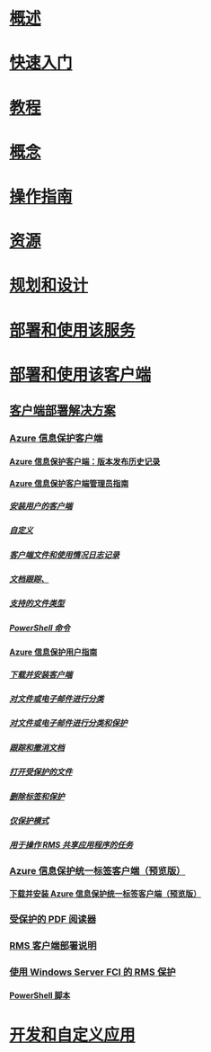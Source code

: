 # [概述](/azure/information-protection/what-is-information-protection)
# [快速入门](/azure/information-protection/quickstart-viewpolicy)
# [教程](/azure/information-protection/infoprotect-quick-start-tutorial)
# [概念](/azure/information-protection/overview-policy)
# [操作指南](/azure/information-protection/how-to-guides)
# [资源](/azure/information-protection/faqs)
# [规划和设计](/azure/information-protection/deployment-roadmap)
# [部署和使用该服务](/azure/information-protection/activate-service)
# [部署和使用该客户端](use-client.md)
## [客户端部署解决方案](use-client.md)
### [Azure 信息保护客户端](aip-client.md)
#### [Azure 信息保护客户端：版本发布历史记录](client-version-release-history.md)
#### [Azure 信息保护客户端管理员指南](client-admin-guide.md)
##### [安装用户的客户端](client-admin-guide-install.md)
##### [自定义](client-admin-guide-customizations.md)
##### [客户端文件和使用情况日志记录](client-admin-guide-files-and-logging.md)
##### [文档跟踪、](client-admin-guide-document-tracking.md)
##### [支持的文件类型](client-admin-guide-file-types.md)
##### [PowerShell 命令](client-admin-guide-powershell.md)
#### [Azure 信息保护用户指南](client-user-guide.md)
##### [下载并安装客户端](install-client-app.md)
##### [对文件或电子邮件进行分类](client-classify.md)
##### [对文件或电子邮件进行分类和保护](client-classify-protect.md)
##### [跟踪和撤消文档](client-track-revoke.md)
##### [打开受保护的文件](client-view-use-files.md)
##### [删除标签和保护](client-remove-label-protection.md)
##### [仅保护模式](client-protection-only-mode.md)
##### [用于操作 RMS 共享应用程序的任务](upgrade-client-app.md)
### [Azure 信息保护统一标签客户端（预览版）](unifiedlabelingclient-version-release-history.md)
#### [下载并安装 Azure 信息保护统一标签客户端（预览版）](install-unifiedlabelingclient-app.md)
### [受保护的 PDF 阅读器](protected-pdf-readers.md)
### [RMS 客户端部署说明](client-deployment-notes.md)
### [使用 Windows Server FCI 的 RMS 保护](configure-fci.md)
#### [PowerShell 脚本](fci-script.md)
# [开发和自定义应用](/azure/information-protection/develop/developers-guide)

